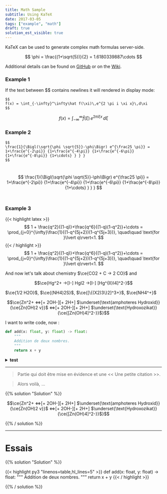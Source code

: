 ```yaml
---
title: Math Sample
subtitle: Using KaTeX
date: 2017-03-05
tags: ["example", "math"]
draft: true
solution_est_visible: true
---
```


KaTeX can be used to generate complex math formulas server-side. 

$$
\phi = \frac{(1+\sqrt{5})}{2} = 1.6180339887\cdots
$$

Additional details can be found on [GitHub](https://github.com/Khan/KaTeX) or on the [Wiki](http://tiddlywiki.com/plugins/tiddlywiki/katex/).
<!--more-->

### Example 1

If the text between $$ contains newlines it will rendered in display mode:
```
$$
f(x) = \int_{-\infty}^\infty\hat f(\xi)\,e^{2 \pi i \xi x}\,d\xi
$$
```
$$
f(x) = \int_{-\infty}^\infty\hat f(\xi)\,e^{2 \pi i \xi x}\,d\xi
$$


### Example 2
```
$$
\frac{1}{\Bigl(\sqrt{\phi \sqrt{5}}-\phi\Bigr) e^{\frac25 \pi}} = 1+\frac{e^{-2\pi}} {1+\frac{e^{-4\pi}} {1+\frac{e^{-6\pi}} {1+\frac{e^{-8\pi}} {1+\cdots} } } }
$$
```
​​$$
\frac{1}{\Bigl(\sqrt{\phi \sqrt{5}}-\phi\Bigr) e^{\frac25 \pi}} = 1+\frac{e^{-2\pi}} {1+\frac{e^{-4\pi}} {1+\frac{e^{-6\pi}} {1+\frac{e^{-8\pi}} {1+\cdots} } } }
$$
​​ 

### Example 3
{{< highlight latex >}}
$$
1 +  \frac{q^2}{(1-q)}+\frac{q^6}{(1-q)(1-q^2)}+\cdots = \prod_{j=0}^{\infty}\frac{1}{(1-q^{5j+2})(1-q^{5j+3})}, \quad\quad \text{for }\lvert q\rvert<1.
$$
{{< / highlight >}}
$$
1 +  \frac{q^2}{(1-q)}+\frac{q^6}{(1-q)(1-q^2)}+\cdots = \prod_{j=0}^{\infty}\frac{1}{(1-q^{5j+2})(1-q^{5j+3})}, \quad\quad \text{for }\lvert q\rvert<1.
$$

And now let's talk about chemistry $\ce{CO2 + C -> 2 CO}$ and 

$$\ce{Hg^2+ ->[I-] HgI2 ->[I-] [Hg^{II}I4]^2-}$$

$\ce{1/2 H2O}$, $\ce{(NH4)2S}$, $\ce{[\{(X2)3\}2]^3+}$, $\ce{NH4^+}$

$$\ce{Zn^2+  <=>[+ 2OH-][+ 2H+]  $\underset{\text{amphoteres Hydroxid}}{\ce{Zn(OH)2 v}}$  <=>[+ 2OH-][+ 2H+]  $\underset{\text{Hydroxozikat}}{\ce{[Zn(OH)4]^2-}}$}$$

I want to write code, now :


```python
def add(x: float, y: float) -> float:
    """
    Addition de deux nombres.
    """
    return x + y
```

<details>
<summary>
<b>test</b>
</summary>

{{< highlight py3 "linenos=table,hl_lines=5" >}}
def add(x: float, y: float) -> float:
    """
    Addition de deux nombres.
    """
    return x + y
{{< / highlight >}}

</details>

----

> Partie qui doit être mise en évidence et une << Une petite citation >>.

> Alors voilà, ...

{{% solution "Solution" %}}

$$\ce{Zn^2+  <=>[+ 2OH-][+ 2H+]  $\underset{\text{amphoteres Hydroxid}}{\ce{Zn(OH)2 v}}$  <=>[+ 2OH-][+ 2H+]  $\underset{\text{Hydroxozikat}}{\ce{[Zn(OH)4]^2-}}$}$$

{{% / solution %}}

----

# Essais

{{% solution "Solution" %}}

{{< highlight py3 "linenos=table,hl_lines=5" >}}
def add(x: float, y: float) -> float:
    """
    Addition de deux nombres.
    """
    return x + y
{{< / highlight >}}

{{% / solution %}}

